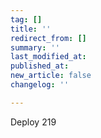```yaml
---
tag: []
title: ''
redirect_from: []
summary: ''
last_modified_at: 
published_at: 
new_article: false
changelog: ''

---
```

Deploy 219